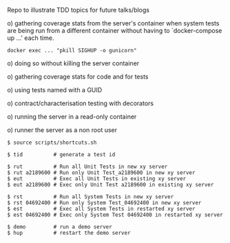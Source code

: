
Repo to illustrate TDD topics for future talks/blogs

o) gathering coverage stats from the server's container
   when system tests are being run from a different container
   without having to `docker-compose up ...' each time.
   ```
   docker exec ... "pkill SIGHUP -o gunicorn"
   ```

o) doing so without killing the server container

o) gathering coverage stats for code and for tests

o) using tests named with a GUID

o) contract/characterisation testing with decorators

o) running the server in a read-only container

o) runner the server as a non root user

```
$ source scripts/shortcuts.sh

$ tid          # generate a test id

$ rut          # Run all Unit Tests in new xy server
$ rut a2189600 # Run only Unit Test_a2189600 in new xy server
$ eut          # Exec all Unit Tests in existing xy server
$ eut a2189600 # Exec only Unit Test a2189600 in existing xy server

$ rst          # Run all System Tests in new xy server
$ rst 04692400 # Run only System Test_04692400 in new xy server
$ est          # Exec all System Tests in restarted xy server
$ est 04692400 # Exec only System Test 04692400 in restarted xy server

$ demo         # run a demo server 
$ hup          # restart the demo server
```
